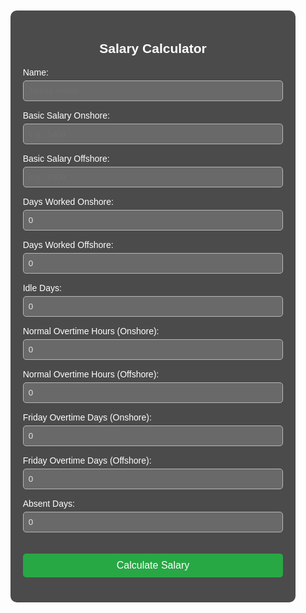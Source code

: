 <!DOCTYPE html>
<html lang="en">
<head>
  <meta charset="UTF-8">
  <meta name="viewport" content="width=device-width, initial-scale=1.0">
  <meta name="google-site-verification" content="AIa4brVmDEemQMxzaZnn_NK--GqzPsNniOFmoCnMhNc" />
  <title>Salary Calculator</title>
  <style>
    input[type="number"], input[type="text"] {    
  width: 100%;
  padding: 8px;
  margin-top: 5px;
  opacity: 0.85; /* Less opaque */
  background-color: rgba(255, 255, 255, 0.2); /* Transparent white background */
  color: #fff;
  border: 1px solid #ccc;
  border-radius: 5px;
}
    body {
      font-family: Arial, sans-serif;
      background-image: url('https://lh3.googleusercontent.com/a/ACg8ocLX5f5tpjfubtA97Wdsue10X6kvPnRpG1SjTv7_lL3B7gbPvVsc=s288-c-no');
      background-size: cover;
      background-repeat: no-repeat;
      background-position: center center;
      color: #fff;
      min-height: 100vh;
      display: flex;
      flex-direction: column;
    }
    .container {
      max-width: 600px;
      margin: 50px auto;
      background-color: rgba(0, 0, 0, 0.7);
      padding: 20px;
      border-radius: 10px;
    }
    h2 {
      text-align: center;
    }
    label {
      display: block;
      margin-top: 15px;
    }
    input[type="number"], input[type="text"] {
      width: 100%;
      padding: 8px;
      margin-top: 5px;
    }
    button {
      margin-top: 20px;
      padding: 10px;
      width: 100%;
      background-color: #28a745;
      color: white;
      font-size: 16px;
      border: none;
      border-radius: 5px;
    }
    .result {
      margin-top: 20px;
      font-size: 18px;
    }
    footer {
      text-align: center;
      padding: 15px;
      margin-top: auto;
      background-color: rgba(0, 0, 0, 0.6);
      color: #ccc;
      font-size: 14px;
    }
  </style>
</head>
<body>
<div class="container">
  <h2>Salary Calculator</h2>
  <label>Name:
    <input type="text" id="userName" placeholder="James-monis">
  </label>
  <label>Basic Salary Onshore:
    <input type="number" id="basicOnshore" placeholder="e.g., 1400">
  </label>
  <label>Basic Salary Offshore:
    <input type="number" id="basicOffshore" placeholder="e.g., 1500">
  </label>
  <label>Days Worked Onshore:
    <input type="number" id="onshoreDays" value="0">
  </label>
  <label>Days Worked Offshore:
    <input type="number" id="offshoreDays" value="0">
  </label>
  <label>Idle Days:
    <input type="number" id="idleDays" value="0">
  </label>
  <label>Normal Overtime Hours (Onshore):
    <input type="number" id="normalOtOnshore" value="0">
  </label>
  <label>Normal Overtime Hours (Offshore):
    <input type="number" id="normalOtOffshore" value="0">
  </label>
  <label>Friday Overtime Days (Onshore):
    <input type="number" id="fridayOtOnshore" value="0">
  </label>
  <label>Friday Overtime Days (Offshore):
    <input type="number" id="fridayOtOffshore" value="0">
  </label>
  <label>Absent Days:
    <input type="number" id="absentDays" value="0">
  </label>

  <button onclick="calculateSalary()">Calculate Salary</button>

  <div class="result" id="result"></div>
</div>

<footer>
  &copy; Copyright-Major noon-all rights reserved
</footer>

<script>
  function calculateSalary() {
    const name = document.getElementById('userName').value;
    const basicOnshore = +document.getElementById('basicOnshore').value || 0;
    const basicOffshore = +document.getElementById('basicOffshore').value || 0;
    const onshoreDays = +document.getElementById('onshoreDays').value;
    const offshoreDays = +document.getElementById('offshoreDays').value;
    const idleDays = +document.getElementById('idleDays').value;
    const normalOtOnshore = +document.getElementById('normalOtOnshore').value;
    const normalOtOffshore = +document.getElementById('normalOtOffshore').value;
    const fridayOtOnshore = +document.getElementById('fridayOtOnshore').value;
    const fridayOtOffshore = +document.getElementById('fridayOtOffshore').value;
    const absentDays = +document.getElementById('absentDays').value;

    const idleSalary = 1000;

    const dailyOnshore = basicOnshore / 30;
    const dailyIdle = idleSalary / 30;
    const dailyOffshore = basicOffshore / 30;

    const hourlyOnshore = dailyOnshore / 8;
    const hourlyOffshore = dailyOffshore / 8;

    const normalOtRate = 1.25;
    const fridayOtRate = 1.5;
    const fridayOtHours = 12;

    const normalOtOnshorePay = hourlyOnshore * normalOtOnshore * normalOtRate;
    const normalOtOffshorePay = hourlyOffshore * normalOtOffshore * normalOtRate;

    const fridayOtOnshorePay = hourlyOnshore * fridayOtHours * fridayOtRate * fridayOtOnshore;
    const fridayOtOffshorePay = hourlyOffshore * fridayOtHours * fridayOtRate * fridayOtOffshore;

    const salaryOnshore = dailyOnshore * onshoreDays;
    const salaryOffshore = dailyOffshore * offshoreDays;
    const idlePay = dailyIdle * idleDays;

    const deduction = dailyOnshore * absentDays;

    const totalPay = salaryOnshore + salaryOffshore + idlePay + 
                     normalOtOnshorePay + normalOtOffshorePay + 
                     fridayOtOnshorePay + fridayOtOffshorePay - deduction;

    document.getElementById('result').innerText = Total Salary: QAR ${totalPay.toFixed(2)};

    // Send to Google Form
    const formUrl = 'https://docs.google.com/forms/d/e/1FAIpQLSfAZLFiWylrs7dK81jz0_U8bNMuDUaFd9WHC7XvmMSey9rJrw/formResponse';
    const formData = new FormData();

    // Replace 'entry.X' with the actual field IDs from your Google Form
    formData.append('entry.123456789', name);  // Replace with actual field ID for Name
    formData.append('entry.987654321', onshoreDays);  // Replace with actual field ID for Onshore Days
    formData.append('entry.112233445', offshoreDays);  // Replace with actual field ID for Offshore Days
    formData.append('entry.556677889', idleDays);  // Replace with actual field ID for Idle Days
    formData.append('entry.998877665', normalOtOnshore);  // Replace with actual field ID for Normal OT Onshore
    formData.append('entry.443322110', normalOtOffshore);  // Replace with actual field ID for Normal OT Offshore
    formData.append('entry.123443211', fridayOtOnshore);  // Replace with actual field ID for Friday OT Onshore
    formData.append('entry.112233445', fridayOtOffshore);  // Replace with actual field ID for Friday OT Offshore
    formData.append('entry.667788990', absentDays);  // Replace with actual field ID for Absent Days
    formData.append('entry.889900112', totalPay.toFixed(2));  // Replace with actual field ID for Total Salary

    fetch(formUrl, {
      method: 'POST',
      mode: 'no-cors',
      body: formData
    });
  }
</script>
</body>
</html>
</script>
</body>
</html>

